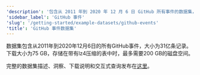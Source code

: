 ```yaml
---
'description': '包含从 2011 年到 2020 年 12 月 6 日 GitHub 所有事件的数据集，大小为 31 亿条记录。'
'sidebar_label': 'GitHub 事件'
'slug': '/getting-started/example-datasets/github-events'
'title': 'GitHub 事件数据集'
---
```


数据集包含从2011年到2020年12月6日的所有GitHub事件，大小为31亿条记录。下载大小为75 GB，存储在带有lz4压缩的表中时，最多需要200 GB的磁盘空间。

完整的数据集描述、洞察、下载说明和交互式查询发布在[这里](https://ghe.clickhouse.tech/)。
